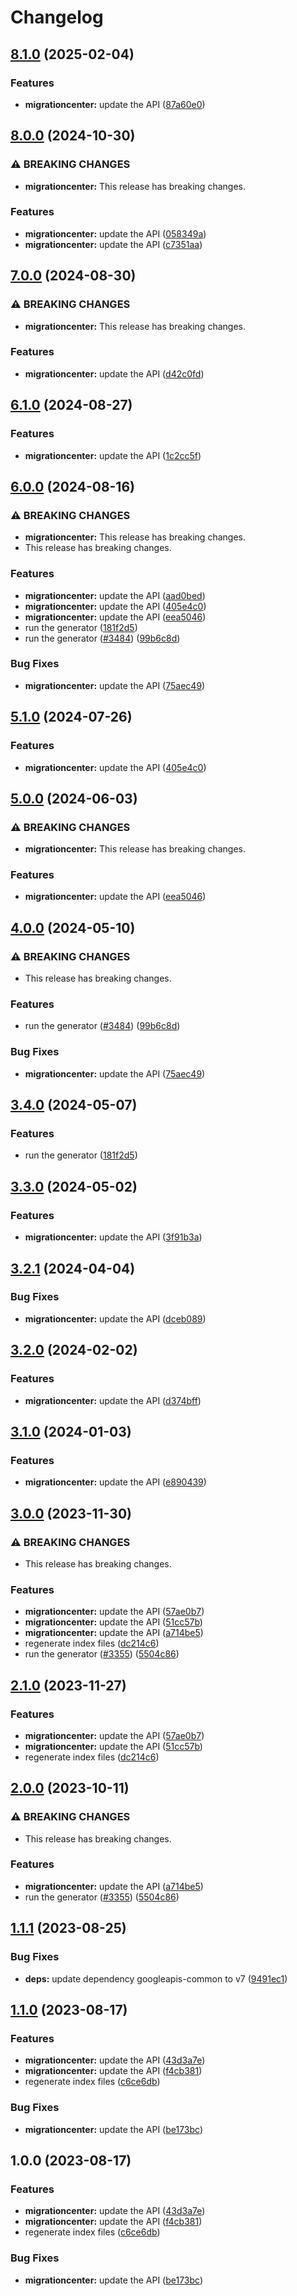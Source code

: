 # Changelog

## [8.1.0](https://github.com/googleapis/google-api-nodejs-client/compare/migrationcenter-v8.0.0...migrationcenter-v8.1.0) (2025-02-04)


### Features

* **migrationcenter:** update the API ([87a60e0](https://github.com/googleapis/google-api-nodejs-client/commit/87a60e0c7cb4ff32ed919bae9d5423ad071cf085))

## [8.0.0](https://github.com/googleapis/google-api-nodejs-client/compare/migrationcenter-v7.0.0...migrationcenter-v8.0.0) (2024-10-30)


### ⚠ BREAKING CHANGES

* **migrationcenter:** This release has breaking changes.

### Features

* **migrationcenter:** update the API ([058349a](https://github.com/googleapis/google-api-nodejs-client/commit/058349ac84b6698fb6187f7d8d7959e76034d9c4))
* **migrationcenter:** update the API ([c7351aa](https://github.com/googleapis/google-api-nodejs-client/commit/c7351aa2969f79a8664260e7afd65bdf605dfdbf))

## [7.0.0](https://github.com/googleapis/google-api-nodejs-client/compare/migrationcenter-v6.1.0...migrationcenter-v7.0.0) (2024-08-30)


### ⚠ BREAKING CHANGES

* **migrationcenter:** This release has breaking changes.

### Features

* **migrationcenter:** update the API ([d42c0fd](https://github.com/googleapis/google-api-nodejs-client/commit/d42c0fd2364d050bf206f650ffd7a7bc865b7aec))

## [6.1.0](https://github.com/googleapis/google-api-nodejs-client/compare/migrationcenter-v6.0.0...migrationcenter-v6.1.0) (2024-08-27)


### Features

* **migrationcenter:** update the API ([1c2cc5f](https://github.com/googleapis/google-api-nodejs-client/commit/1c2cc5f4e24ec807ec18b0e5341bf4528418e903))

## [6.0.0](https://github.com/googleapis/google-api-nodejs-client/compare/migrationcenter-v5.1.0...migrationcenter-v6.0.0) (2024-08-16)


### ⚠ BREAKING CHANGES

* **migrationcenter:** This release has breaking changes.
* This release has breaking changes.

### Features

* **migrationcenter:** update the API ([aad0bed](https://github.com/googleapis/google-api-nodejs-client/commit/aad0bedbca4b0d4df04bde82bcb33c1fbd22a21d))
* **migrationcenter:** update the API ([405e4c0](https://github.com/googleapis/google-api-nodejs-client/commit/405e4c03478b2ff7876594d0656c7973d0b50871))
* **migrationcenter:** update the API ([eea5046](https://github.com/googleapis/google-api-nodejs-client/commit/eea5046e2a16ccc02dd7a44fc16bfcb74106b7da))
* run the generator ([181f2d5](https://github.com/googleapis/google-api-nodejs-client/commit/181f2d5118e33081dcd33a485ff79c5d6a7e1c43))
* run the generator ([#3484](https://github.com/googleapis/google-api-nodejs-client/issues/3484)) ([99b6c8d](https://github.com/googleapis/google-api-nodejs-client/commit/99b6c8de5beb8447d177048a64a977ee39ee5ee6))


### Bug Fixes

* **migrationcenter:** update the API ([75aec49](https://github.com/googleapis/google-api-nodejs-client/commit/75aec49d87f32e8c35c509cb8116906690918cc2))

## [5.1.0](https://github.com/googleapis/google-api-nodejs-client/compare/migrationcenter-v5.0.0...migrationcenter-v5.1.0) (2024-07-26)


### Features

* **migrationcenter:** update the API ([405e4c0](https://github.com/googleapis/google-api-nodejs-client/commit/405e4c03478b2ff7876594d0656c7973d0b50871))

## [5.0.0](https://github.com/googleapis/google-api-nodejs-client/compare/migrationcenter-v4.0.0...migrationcenter-v5.0.0) (2024-06-03)


### ⚠ BREAKING CHANGES

* **migrationcenter:** This release has breaking changes.

### Features

* **migrationcenter:** update the API ([eea5046](https://github.com/googleapis/google-api-nodejs-client/commit/eea5046e2a16ccc02dd7a44fc16bfcb74106b7da))

## [4.0.0](https://github.com/googleapis/google-api-nodejs-client/compare/migrationcenter-v3.4.0...migrationcenter-v4.0.0) (2024-05-10)


### ⚠ BREAKING CHANGES

* This release has breaking changes.

### Features

* run the generator ([#3484](https://github.com/googleapis/google-api-nodejs-client/issues/3484)) ([99b6c8d](https://github.com/googleapis/google-api-nodejs-client/commit/99b6c8de5beb8447d177048a64a977ee39ee5ee6))


### Bug Fixes

* **migrationcenter:** update the API ([75aec49](https://github.com/googleapis/google-api-nodejs-client/commit/75aec49d87f32e8c35c509cb8116906690918cc2))

## [3.4.0](https://github.com/googleapis/google-api-nodejs-client/compare/migrationcenter-v3.3.0...migrationcenter-v3.4.0) (2024-05-07)


### Features

* run the generator ([181f2d5](https://github.com/googleapis/google-api-nodejs-client/commit/181f2d5118e33081dcd33a485ff79c5d6a7e1c43))

## [3.3.0](https://github.com/googleapis/google-api-nodejs-client/compare/migrationcenter-v3.2.1...migrationcenter-v3.3.0) (2024-05-02)


### Features

* **migrationcenter:** update the API ([3f91b3a](https://github.com/googleapis/google-api-nodejs-client/commit/3f91b3abc6c81c7848e127563207299631cb1c7c))

## [3.2.1](https://github.com/googleapis/google-api-nodejs-client/compare/migrationcenter-v3.2.0...migrationcenter-v3.2.1) (2024-04-04)


### Bug Fixes

* **migrationcenter:** update the API ([dceb089](https://github.com/googleapis/google-api-nodejs-client/commit/dceb089463ac4c373df64a1c0f99e00f9a031855))

## [3.2.0](https://github.com/googleapis/google-api-nodejs-client/compare/migrationcenter-v3.1.0...migrationcenter-v3.2.0) (2024-02-02)


### Features

* **migrationcenter:** update the API ([d374bff](https://github.com/googleapis/google-api-nodejs-client/commit/d374bff802aed76a2285181ce42ba0f01b737bbc))

## [3.1.0](https://github.com/googleapis/google-api-nodejs-client/compare/migrationcenter-v3.0.0...migrationcenter-v3.1.0) (2024-01-03)


### Features

* **migrationcenter:** update the API ([e890439](https://github.com/googleapis/google-api-nodejs-client/commit/e890439ac66117aff0b2edeb7b5dcd20c85b6ead))

## [3.0.0](https://github.com/googleapis/google-api-nodejs-client/compare/migrationcenter-v2.1.0...migrationcenter-v3.0.0) (2023-11-30)


### ⚠ BREAKING CHANGES

* This release has breaking changes.

### Features

* **migrationcenter:** update the API ([57ae0b7](https://github.com/googleapis/google-api-nodejs-client/commit/57ae0b7940985f388d4c2e3c355b1f3eb6530e37))
* **migrationcenter:** update the API ([51cc57b](https://github.com/googleapis/google-api-nodejs-client/commit/51cc57bce7a7d645b68927668da1a26f9feb3bd9))
* **migrationcenter:** update the API ([a714be5](https://github.com/googleapis/google-api-nodejs-client/commit/a714be595bab3927788c4627898f1e75b76a24a6))
* regenerate index files ([dc214c6](https://github.com/googleapis/google-api-nodejs-client/commit/dc214c6fc788530f9723840985ef901e725b4330))
* run the generator ([#3355](https://github.com/googleapis/google-api-nodejs-client/issues/3355)) ([5504c86](https://github.com/googleapis/google-api-nodejs-client/commit/5504c86fd61740886047320e2ed70f02a164acd7))

## [2.1.0](https://github.com/googleapis/google-api-nodejs-client/compare/migrationcenter-v2.0.0...migrationcenter-v2.1.0) (2023-11-27)


### Features

* **migrationcenter:** update the API ([57ae0b7](https://github.com/googleapis/google-api-nodejs-client/commit/57ae0b7940985f388d4c2e3c355b1f3eb6530e37))
* **migrationcenter:** update the API ([51cc57b](https://github.com/googleapis/google-api-nodejs-client/commit/51cc57bce7a7d645b68927668da1a26f9feb3bd9))
* regenerate index files ([dc214c6](https://github.com/googleapis/google-api-nodejs-client/commit/dc214c6fc788530f9723840985ef901e725b4330))

## [2.0.0](https://github.com/googleapis/google-api-nodejs-client/compare/migrationcenter-v1.1.1...migrationcenter-v2.0.0) (2023-10-11)


### ⚠ BREAKING CHANGES

* This release has breaking changes.

### Features

* **migrationcenter:** update the API ([a714be5](https://github.com/googleapis/google-api-nodejs-client/commit/a714be595bab3927788c4627898f1e75b76a24a6))
* run the generator ([#3355](https://github.com/googleapis/google-api-nodejs-client/issues/3355)) ([5504c86](https://github.com/googleapis/google-api-nodejs-client/commit/5504c86fd61740886047320e2ed70f02a164acd7))

## [1.1.1](https://github.com/googleapis/google-api-nodejs-client/compare/migrationcenter-v1.1.0...migrationcenter-v1.1.1) (2023-08-25)


### Bug Fixes

* **deps:** update dependency googleapis-common to v7 ([9491ec1](https://github.com/googleapis/google-api-nodejs-client/commit/9491ec1cdc3c413e7d73edcfcd59cf5c28a7c855))

## [1.1.0](https://github.com/googleapis/google-api-nodejs-client/compare/migrationcenter-v1.0.0...migrationcenter-v1.1.0) (2023-08-17)


### Features

* **migrationcenter:** update the API ([43d3a7e](https://github.com/googleapis/google-api-nodejs-client/commit/43d3a7e3511107e5effd1d42a1f71bcae11b5bf4))
* **migrationcenter:** update the API ([f4cb381](https://github.com/googleapis/google-api-nodejs-client/commit/f4cb38184d5ba51f5462f735c6b525ceba5dc249))
* regenerate index files ([c6ce6db](https://github.com/googleapis/google-api-nodejs-client/commit/c6ce6db24417be7ec0d5cb572288042973a390e0))


### Bug Fixes

* **migrationcenter:** update the API ([be173bc](https://github.com/googleapis/google-api-nodejs-client/commit/be173bcfdb28e769813749dc0360a05c67fd366c))

## 1.0.0 (2023-08-17)


### Features

* **migrationcenter:** update the API ([43d3a7e](https://github.com/googleapis/google-api-nodejs-client/commit/43d3a7e3511107e5effd1d42a1f71bcae11b5bf4))
* **migrationcenter:** update the API ([f4cb381](https://github.com/googleapis/google-api-nodejs-client/commit/f4cb38184d5ba51f5462f735c6b525ceba5dc249))
* regenerate index files ([c6ce6db](https://github.com/googleapis/google-api-nodejs-client/commit/c6ce6db24417be7ec0d5cb572288042973a390e0))


### Bug Fixes

* **migrationcenter:** update the API ([be173bc](https://github.com/googleapis/google-api-nodejs-client/commit/be173bcfdb28e769813749dc0360a05c67fd366c))
